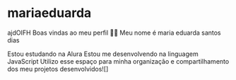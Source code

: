 # mariaeduarda
ajdOIFH
Boas vindas ao meu perfil 💙💙
Meu nome é maria eduarda santos dias

Estou estudando na Alura
Estou me desenvolvendo na linguagem JavaScript
Utilizo esse espaço para minha organização e compartilhamento dos meu projetos desenvolvidos![]
